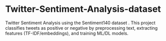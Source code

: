 # Twitter-Sentiment-Analysis-dataset
Twitter Sentiment Analysis using the Sentiment140 dataset . This project classifies tweets as positive or negative by preprocessing text, extracting features (TF-IDF/embeddings), and training ML/DL models.
